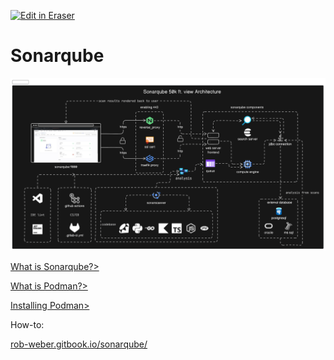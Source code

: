 <p><a target="_blank" href="https://app.eraser.io/workspace/VT8kbHJC0QzMNWhI9DJx" id="edit-in-eraser-github-link"><img alt="Edit in Eraser" src="https://firebasestorage.googleapis.com/v0/b/second-petal-295822.appspot.com/o/images%2Fgithub%2FOpen%20in%20Eraser.svg?alt=media&amp;token=968381c8-a7e7-472a-8ed6-4a6626da5501"></a></p>

# Sonarqube
![diagram-export-11-17-2023-9_29_11-AM.png](/.eraser/VT8kbHJC0QzMNWhI9DJx___LwMfdHxN5TbOs3GbthKdogHwLmz1___Is7YxdU7vmt1IkURH2JBJ.png "diagram-export-11-17-2023-9_29_11-AM.png")

[﻿What is Sonarqube?>](https://docs.sonarqube.org/latest/) 

[﻿What is Podman?>](https://www.redhat.com/en/topics/containers/what-is-podman) 

[﻿Installing Podman>](https://podman.io/getting-started/installation) 



How-to:



[﻿rob-weber.gitbook.io/sonarqube/](https://rob-weber.gitbook.io/sonarqube/) 


<!--- Eraser file: https://app.eraser.io/workspace/VT8kbHJC0QzMNWhI9DJx --->
